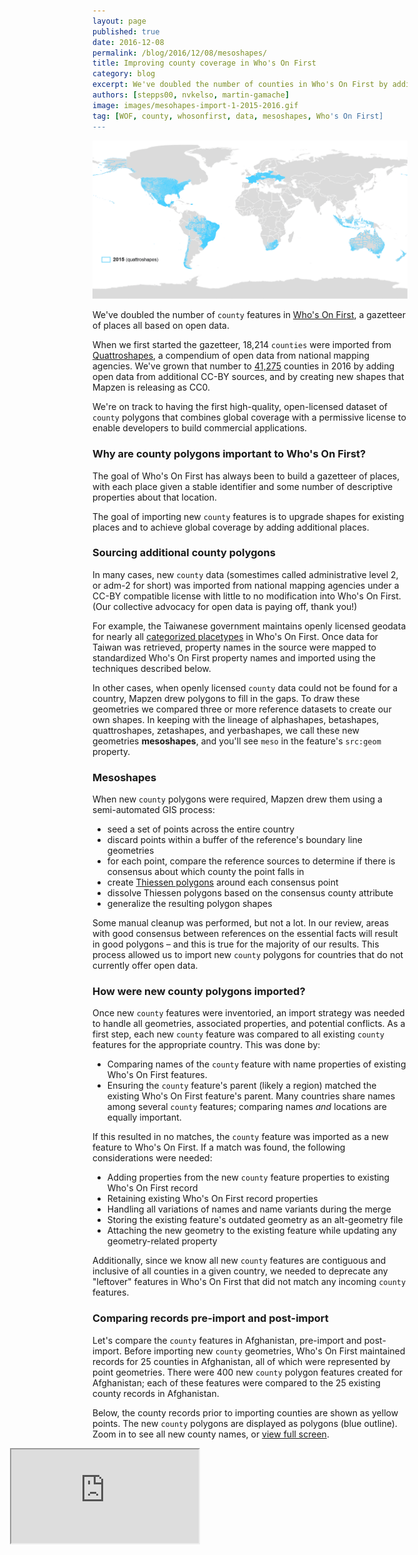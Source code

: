 ```yaml
---
layout: page
published: true
date: 2016-12-08
permalink: /blog/2016/12/08/mesoshapes/
title: Improving county coverage in Who's On First
category: blog
excerpt: We've doubled the number of counties in Who's On First by adding data sources and introducing mesoshapes to fill the gaps
authors: [stepps00, nvkelso, martin-gamache]
image: images/mesohapes-import-1-2015-2016.gif
tag: [WOF, county, whosonfirst, data, mesoshapes, Who's On First]
---
```


![One county at a time](images/mesohapes-import-1-timeseries.gif)

We've doubled the number of `county` features in [Who's On First](https://whosonfirst.mapzen.com), a gazetteer of places all based on open data.

When we first started the gazetteer, 18,214 `counties` were imported from [Quattroshapes](http://quattroshapes.com), a compendium of open data from national mapping agencies. We've grown that number to [41,275](https://whosonfirst.mapzen.com/spelunker/placetypes/county/#4/-1.97/-47.02) counties in 2016 by adding open data from additional CC-BY sources, and by creating new shapes that Mapzen is releasing as CC0.

We're on track to having the first high-quality, open-licensed dataset of `county` polygons that combines global coverage with a permissive license to enable developers to build commercial applications.

### Why are county polygons important to Who's On First?

The goal of Who's On First has always been to build a gazetteer of places, with each place given a stable identifier and some number of descriptive properties about that location.

The goal of importing new `county` features is to upgrade shapes for existing places and  to achieve global coverage by adding additional places.

### Sourcing additional county polygons

In many cases, new `county` data (somestimes called administrative level 2, or adm-2 for short) was imported from national mapping agencies under a CC-BY compatible license with little to no modification into Who's On First. (Our collective advocacy for open data is paying off, thank you!)

For example, the Taiwanese government maintains openly licensed geodata for nearly all [categorized placetypes](https://github.com/whosonfirst/whosonfirst-placetypes/blob/master/README.md) in Who's On First. Once data for Taiwan was retrieved, property names in the source were mapped to standardized Who's On First property names and imported using the techniques described below.

In other cases, when openly licensed `county` data could not be found for a country, Mapzen drew polygons to fill in the gaps. To draw these geometries we compared three or more reference datasets to create our own shapes. In keeping with the lineage of alphashapes, betashapes, quattroshapes, zetashapes, and yerbashapes, we call these new geometries **mesoshapes**, and you'll see `meso` in the feature's `src:geom` property.

### Mesoshapes

When new `county` polygons were required, Mapzen drew them using a semi-automated GIS process:

- seed a set of points across the entire country
- discard points within a buffer of the reference's boundary line geometries
- for each point, compare the reference sources to determine if there is consensus about which county the point falls in
- create [Thiessen polygons](https://pro.arcgis.com/en/pro-app/tool-reference/analysis/create-thiessen-polygons.htm) around each consensus point
- dissolve Thiessen polygons based on the consensus county attribute
- generalize the resulting polygon shapes

Some manual cleanup was performed, but not a lot. In our review, areas with good consensus between references on the essential facts will result in good polygons – and this is true for the majority of our results. This process allowed us to import new `county` polygons for countries that do not currently offer open data.

### How were new county polygons imported?

Once new `county` features were inventoried, an import strategy was needed to handle all geometries, associated properties, and potential conflicts. As a first step, each new `county` feature was compared to all existing `county` features for the appropriate country. This was done by:

- Comparing names of the `county` feature with name properties of existing Who's On First features.
- Ensuring the `county` feature's parent (likely a region) matched the existing Who's On First feature's parent. Many countries share names among several `county` features; comparing names _and_ locations are equally important.

If this resulted in no matches, the `county` feature was imported as a new feature to Who's On First. If a match was found, the following considerations were needed:

- Adding properties from the new `county` feature properties to existing Who's On First record
- Retaining existing Who's On First record properties
- Handling all variations of names and name variants during the merge
- Storing the existing feature's outdated geometry as an alt-geometry file
- Attaching the new geometry to the existing feature while updating any geometry-related property

Additionally, since we know all new `county` features are contiguous and inclusive of all counties in a given country, we needed to deprecate any "leftover" features in Who's On First that did not match any incoming `county` features.

### Comparing records pre-import and post-import

Let's compare the `county` features in Afghanistan, pre-import and post-import. Before importing new `county` geometries, Who's On First maintained records for 25 counties in Afghanistan, all of which were represented by point geometries. There were 400 new `county` polygon features created for Afghanistan; each of these features were compared to the 25 existing county records in Afghanistan.

Below, the county records prior to importing counties are shown as yellow points. The new `county` polygons are displayed as polygons (blue outline). Zoom in to see all new county names, or [view full screen](https://tangrams.github.io/tangram-frame/?minz=5&maxz=10&url=https://s3.amazonaws.com/whosonfirst.mapzen.com/misc/_blogs/mesoshapes_blogpost.yaml&maxbounds=29.377217,60.475769,38.490733,74.889862#5.5/34.179/65.126).


<div class="demo-wrapper" style="height: 60vh; width: 80vw; margin-left: calc(50% - 40vw);">
    <iframe src="https://tangrams.github.io/tangram-frame/?noscroll&minz=5&maxz=10&maxbounds=29.377217,60.475769,38.490733,74.889862&url=https://s3.amazonaws.com/whosonfirst.mapzen.com/misc/_blogs/mesoshapes_blogpost.yaml#5.5/34.179/65.126">
    Your browser doesn't support iframe, <a href="https://tangrams.github.io/tangram-frame/?minz=5&maxz=10&url=https://s3.amazonaws.com/whosonfirst.mapzen.com/misc/_blogs/mesoshapes_blogpost.yaml&maxbounds=29.377217,60.475769,38.490733,74.889862#5.5/34.179/65.126" target="_blank">click here to see demo</a></iframe>
</div>

Prior to the import of new `county` features, Who's On First had a total of **8,172** mostly point geometry based county features for the countries included in the first round of countries (added earlier in 2016 and not included in the animated map).

After the import, Who's On First contains **21,469** `county` features for those same countries - an increase of **13,297** `county` features. **Forty** of these countries had virtually no county coverage in Who's On First, but now have high-quality `county` records available for use or download.

In rare cases (including Chile, Indonesia, New Zealand, South Africa, and the Ukraine), the earlier 2015 data was found to be poor-quality and was upgraded with high-quality data.

![Mesoshapes in 2016](images/mesohapes-import-1-2016.gif)

### Next steps...

While Who's On First has already imported a substantial number of new `county` features, we plan on importing additional `county` features through early 2017. So far we've processed an additional 3,353 features over today's announcement (show in black outlines on the map below). That leaves Canada and a handful of countries in Africa and Asia (ignoring small island countries for now). In our research we've found many European countries skip the `county` administrative level and go straight to `localadmin`, but please send us data sources, tips, and corrections!

![Mesoshapes in progress](images/mesohapes-import-1-in-progress.gif)

We found a few other data gems along the way, so expect related improvements to other placetypes including `locality` and `region`.

Most new `county` feature includes a unique Statoids [HASC code](http://www.statoids.com/ihasc.html) in their properties. Besides joining the HASC code with demographic tables to create data visualizations, you could use the code to dissolve `county` geometries into new `region` polygons that are often better quality than the existing region polygon in Who's On First. The following HASC codes, as an example, would be used to create the `AF.AR` region shape (with a little help from QGIS).

```
AF.AR.EC
AF.AR.PL
AF.AR.FG
AF.AR.RT
```

And there you have it - new county polygons in Who's On First! Thanks for reading and stay tuned for the next rounds of new administrative polygons!

_Please [let us know what you think](mailto:hello@mapzen.com)!_
